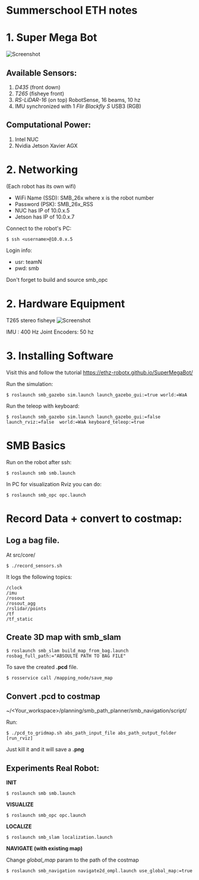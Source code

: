 # **Summerschool ETH notes**

# 1.  Super Mega Bot

![Screenshot](.imgs/smb.jpg)

## Available Sensors:
1. *D435* (front down) 
2. *T265* (fisheye front)
3. *RS-LiDAR-16* (on top) RobotSense, 16 beams, 10 hz
4. IMU synchronized with 1 *Flir Blackfly S* USB3 (RGB)
## Computational Power:
1. Intel NUC 
2. Nvidia Jetson Xavier AGX 
# 2. Networking
(Each robot has its own wifi)
* WiFi Name (SSD): SMB_26x where x is the robot number 
* Password (PSK): SMB_26x_RSS
* NUC has IP of 10.0.x.5
* Jetson has IP of 10.0.x.7

Connect to the robot's PC:
```
$ ssh <username>@10.0.x.5 
```
Login info:
* usr: teamN
* pwd: smb

Don't forget to build and source smb_opc



# 2. Hardware Equipment
T265 stereo fisheye
![Screenshot](.imgs/t265.PNG)


IMU : 400 Hz 
Joint Encoders: 50 hz


# 3. Installing Software
Visit this and follow the tutorial https://ethz-robotx.github.io/SuperMegaBot/

Run the simulation:
```
$ roslaunch smb_gazebo sim.launch launch_gazebo_gui:=true world:=WaA
```

Run the teleop with keyboard:

```
$ roslaunch smb_gazebo sim.launch launch_gazebo_gui:=false launch_rviz:=false  world:=WaA keyboard_teleop:=true

```

# SMB Basics
Run on the robot after ssh:

```
$ roslaunch smb smb.launch
```
In PC for visualization Rviz  you can do:
```
$ roslaunch smb_opc opc.launch
```

# Record Data + convert to costmap:
## Log a bag file.
At src/core/
```
$ ./record_sensors.sh
```
It logs the following topics:
```
/clock
/imu
/rosout
/rosout_agg
/rslidar/points
/tf
/tf_static
```
## Create 3D map with smb_slam
```
$ roslaunch smb_slam build_map_from_bag.launch rosbag_full_path:="ABSOULTE PATH TO BAG FILE"
```

To save the created **.pcd** file.
```
$ rosservice call /mapping_node/save_map
```

## Convert **.pcd** to **costmap**
~/<Your_workspace>/planning/smb_path_planner/smb_navigation/script/

Run: 
```
$ ./pcd_to_gridmap.sh abs_path_input_file abs_path_output_folder [run_rviz]
```
Just kill it and it will save a **.png**

## Experiments Real Robot:
**INIT**
```
$ roslaunch smb smb.launch
```
**VISUALIZE**
```
$ roslaunch smb_opc opc.launch
```

**LOCALIZE** 
```
$ roslaunch smb_slam localization.launch
```
**NAVIGATE (with existing map)**

Change *global_map* param to the path of the costmap 
```
$ roslaunch smb_navigation navigate2d_ompl.launch use_global_map:=true
```


